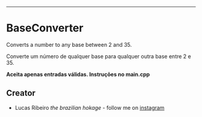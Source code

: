 ---
# BaseConverter
Converts a number to any base between 2 and 35.

Converte um número de qualquer base para qualquer outra base entre 2 e 35.

**Aceita apenas entradas válidas. 
Instruções no main.cpp**

## Creator 
* Lucas Ribeiro *the brazilian hokage* - follow me on [instagram](https://www.instagram.com/lucassrib)
